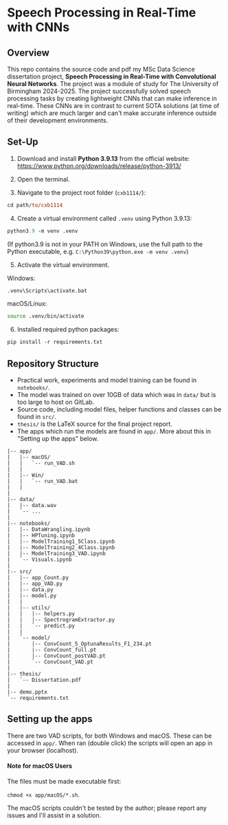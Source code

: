 # Speech Processing in Real-Time with CNNs

## Overview
This repo contains the source code and pdf my MSc Data Science dissertation project, **Speech Processing in Real-Time with Convolutional Neural Networks**. The project was a module of study for The University of Birmingham 2024-2025. The project successfully solved speech processing tasks by creating lightweight CNNs that can make inference in real-time. These CNNs are in contrast to current SOTA solutions (at time of writing) which are much larger and can't make accurate inference outside of their development environments.


## Set-Up

1. Download and install **Python 3.9.13** from the official website: https://www.python.org/downloads/release/python-3913/

2. Open the terminal.

3. Navigate to the project root folder (`cxb1114/`):
```ps
cd path/to/cxb1114
```
4. Create a virtual environment called `.venv` using Python 3.9.13:
```ps
python3.9 -m venv .venv
```
(If python3.9 is not in your PATH on Windows, use the full path to the Python executable, e.g.  `C:\Python39\python.exe -m venv .venv`)

5. Activate the virtual environment.

Windows:

```ps
.venv\Scripts\activate.bat
```

macOS/Linux:

```bash
source .venv/bin/activate
```

6. Installed required python packages:
```ps
pip install -r requirements.txt
```


## Repository Structure 
- Practical work, experiments and model training can be found in `notebooks/`.
- The model was trained on over 10GB of data which was in `data/` but is too large to host on GitLab.
- Source code, including model files, helper functions and classes can be found in `src/`.
- `thesis/` is the LaTeX source for the final project report.
- The apps which run the models are found in `app/`. More about this in "Setting up the apps" below.
```cxb1114/
|-- app/
|   |-- macOS/
|   |   `-- run_VAD.sh
|   |
|   |-- Win/
|   |   `-- run_VAD.bat
|   |
|
|-- data/
|   |-- data.wav
|   `-- ...
|
|-- notebooks/
|   |-- DataWrangling.ipynb
|   |-- HPTuning.ipynb
|   |-- ModelTraining1_5Class.ipynb
|   |-- ModelTraining2_4Class.ipynb
|   |-- ModelTraining3_VAD.ipynb
|   `-- Visuals.ipynb
|
|-- src/
|   |-- app_Count.py
|   |-- app_VAD.py
|   |-- data.py
|   |-- model.py
|   |
|   |-- utils/
|   |   |-- helpers.py
|   |   |-- SpectrogramExtractor.py
|   |   `-- predict.py
|   |
|   `-- model/
|       |-- ConvCount_5_OptunaResults_F1_234.pt
|       |-- ConvCount_full.pt
|       |-- ConvCount_postVAD.pt
|       `-- ConvCount_VAD.pt
|
|-- thesis/
|   `-- Dissertation.pdf
|
|-- demo.pptx
`-- requirements.txt
```


## Setting up the apps
There are two VAD scripts, for both Windows and macOS. These can be accessed in `app/`. When ran (double click) the scripts will open an app in your browser (localhost).
#### Note for macOS Users
The files must be made executable first:

 `chmod +x app/macOS/*.sh`.
 
The macOS scripts couldn't be tested by the author; please report any issues and I'll assist in a solution.

